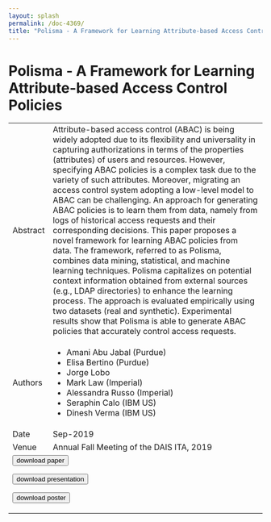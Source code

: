 ```yaml
---
layout: splash
permalink: /doc-4369/
title: "Polisma - A Framework for Learning Attribute-based Access Control Policies"
---
```


# Polisma - A Framework for Learning Attribute-based Access Control Policies

<table>
    <tbody>
    <tr>
        <td>Abstract</td>
        <td>Attribute-based access control (ABAC) is being widely adopted due to its flexibility and universality in capturing authorizations in terms of the properties (attributes) of users and resources. However, specifying ABAC policies is a complex task due to the variety of such attributes. Moreover, migrating an access control system adopting a low-level model to ABAC can be challenging. An approach for generating ABAC policies is to learn them from data, namely from logs of historical access requests and their corresponding decisions. This paper proposes a novel framework for learning ABAC policies from data. The framework, referred to as Polisma, combines data mining, statistical, and machine learning techniques. Polisma capitalizes on potential context information obtained from external sources (e.g., LDAP directories) to enhance the learning process. The approach is evaluated empirically using two datasets (real and synthetic). Experimental results show that Polisma is able to generate ABAC policies that accurately control access requests.</td>
    </tr>
    <tr>
        <td>Authors</td>
        <td>
            <ul>
                <li>Amani Abu Jabal (Purdue)</li>
                <li>Elisa Bertino (Purdue)</li>
                <li>Jorge Lobo</li>
                <li>Mark Law (Imperial)</li>
                <li>Alessandra Russo (Imperial)</li>
                <li>Seraphin Calo (IBM US)</li>
                <li>Dinesh Verma (IBM US)</li>
            </ul>
        </td>
    </tr>
    <tr>
        <td>Date</td>
        <td>Sep-2019</td>
    </tr>
    <tr>
        <td>Venue</td>
        <td>Annual Fall Meeting of the DAIS ITA, 2019</td>
    </tr>
        <tr>
            <td colspan="2">
                <form method="get" action="https://dais-ita.org/sites/default/files/3904_paper.pdf">
                    <button type="submit">download paper</button>
                </form>
                <form method="get" action="https://dais-ita.org/sites/default/files/3904_slides.pdf">
                    <button type="submit">download presentation</button>
                </form>
                <form method="get" action="https://dais-ita.org/sites/default/files/3904_poster.pdf">
                    <button type="submit">download poster</button>
                </form>
            </td>
        </tr>
    </tbody>
</table>
